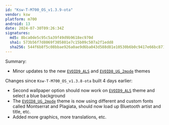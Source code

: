 ```yaml
---
id: "Ksw-T-M700_OS_v1.3.9-ota"
vendor: ksw
platform: m700
android: 13
date: 2024-07-30T09:26:34Z
signatures:
  md5: 8bca0de5c95c5a39f49d9b9618ec970d
  sha1: 573b56f7d8069f305801e7c15b09c507a2f1edd8
  sha256: 544f6b8f5c08bbae926a0ae9d6ba043d588d81e10530b6b0c9417e66bc871ad8
---
```

Summary:
- Minor updates to the new [`EVOID9_ALS`](/headunits/themes/ksw/evoid9_als) and [`EVOID8_UG_2mode`](/headunits/themes/ksw/evoid8_ug_2mode) themes

Changes since `Ksw-T-M700_OS_v1.3.8-ota` built 4 days earlier:
- Second wallpaper option should now work on [`EVOID9_ALS`](/headunits/themes/ksw/evoid9_als) theme and select a blue background
- The [`EVOID8_UG_2mode`](/headunits/themes/ksw/evoid8_ug_2mode) theme is now using different and custom fonts called Montserrat and Plagiata, should now load up Bluetooth artist and title, etc.
- Added more graphics, more translations, etc.

